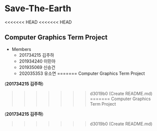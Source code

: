 # Save-The-Earth
<<<<<<< HEAD
<<<<<<< HEAD
## Computer Graphics Term Project
- Members
  - 201734215 김주하
  - 201934240 이민아
  - 201935069 신승건
  - 202035353 유소연
=======
Computer Graphics Term Project

(**201734215 김주하**)
>>>>>>> d3019b0 (Create README.md)
=======
Computer Graphics Term Project

(**201734215 김주하**)
>>>>>>> d3019b0 (Create README.md)
